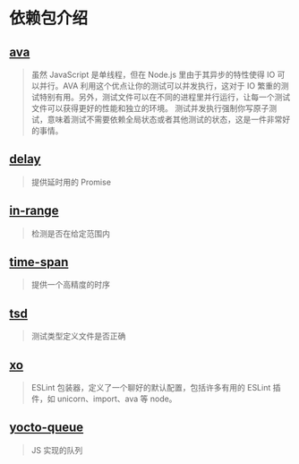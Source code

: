 # 依赖包介绍

## [ava](https://github.com/avajs/ava-docs/blob/main/zh_CN/readme.md)

> 虽然 JavaScript 是单线程，但在 Node.js 里由于其异步的特性使得 IO 可以并行。AVA 利用这个优点让你的测试可以并发执行，这对于 IO 繁重的测试特别有用。另外，测试文件可以在不同的进程里并行运行，让每一个测试文件可以获得更好的性能和独立的环境。
> 测试并发执行强制你写原子测试，意味着测试不需要依赖全局状态或者其他测试的状态，这是一件非常好的事情。

## [delay](https://github.com/sindresorhus/delay)

> 提供延时用的 Promise

## [in-range](https://www.npmjs.com/package/in-range)

> 检测是否在给定范围内

## [time-span](https://www.npmjs.com/package/time-span)

> 提供一个高精度的时序

## [tsd](https://www.npmjs.com/package/tsd)

> 测试类型定义文件是否正确

## [xo](https://www.npmjs.com/package/xo)

> ESLint 包装器，定义了一个聊好的默认配置，包括许多有用的 ESLint 插件，如 unicorn、import、ava 等 node。

## [yocto-queue](https://www.npmjs.com/package/yocto-queue)

> JS 实现的队列
